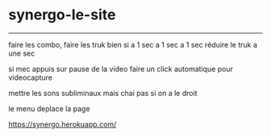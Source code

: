 # synergo-le-site



------------------------------------------------


faire les combo, faire les truk bien si a 1 sec a 1 sec a 1 sec réduire le truk a une sec

si mec appuis sur pause de la video faire un click automatique pour videocapture

mettre les sons subliminaux mais chai pas si on a le droit 

le menu deplace la page





https://synergo.herokuapp.com/ 


